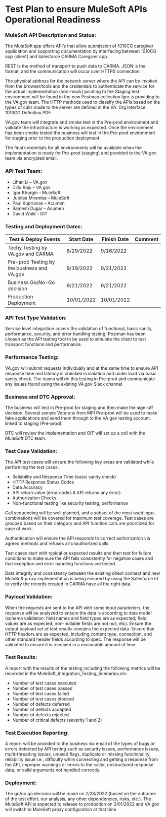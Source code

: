 # Test Plan to ensure MuleSoft APIs Operational Readiness

### MuleSoft API Description and Status: 
The MuleSoft app offers API’s that allow submission of 1010CG caregiver application and supporting documentation by interfacing between 1010CG app (client) and Salesforce CARMA Caregiver app. 

REST is the method of transport to push data to CARMA. JSON is the format, and the communication will occur over HTTPS connection. 

The physical address for the network server where the API can be invoked from the browser/tools and the credentials to authenticate the service for the actual implementation (non-mock) pointing to the Staging test environment will be found in the new Postman collection Igor is providing to the VA.gov team. The HTTP methods used to classify the APIs based on the types of calls made to the server are defined in the VA. Org Interface 1010CG Definition.PDF. 

VA.gov team will integrate and smoke test in the Pre-prod environment and validate the infrastructure is working as expected. Once the environment has been smoke tested the business will test in the Pre-prod environment for staging prior to the production deployment.

The final credentials for all environments will be available when the implementation is ready for Pre-prod (staging) and provided to the VA.gov team via encrypted email. 

### API Test Team:
- Lihan Li – VA.gov 
- Dillo Raju – VA.gov 
- Igor Khurgin – MuleSoft
- Jubilee Miremba – MuleSoft 
- Paul Kuprionas – Acumen
- Ramesh Dugar – Acumen
- David Wald – OIT 

### Testing and Deployment Dates:
|Test & Deploy Events|Start Date|Finish Date|Comment|
|-------------|-------------------|------------------|----------------|
|Techy Testing by VA.gov and CARMA|8/29/2022|9/16/2022| |
|Pre-prod Testing by the business and VA.gov|9/19/2022|9/21/2022| |
|Business Go/No-Go decision|9/21/2022|9/21/2022| |
|Production Deployment|10/01/2022|10/01/2022| |

### API Test Type Validation:
Service level integration covers the validation of functional, basic sanity, performance, security, and error handling testing. Postman has been chosen as the API testing tool to be used to simulate the client to test transport functions and performance.  

### Performance Testing:
VA.gov will submit requests individually and at the same time to ensure API response time and latency is checked in isolation and under load via basic sanity check. The teams will do this testing in Pre-prod and communicate any issues found using the existing VA.gov Slack channel. 

### Business and DTC Approval:
The business will test in Pre-prod for staging and then make the sign-off decision. Several sample Veterans from MPI Pre-prod will be used to make fake applications and send them through to the VA.gov testing account linked to staging (Pre-prod).

DTC will review the implementation and OIT will set up a call with the MuleSoft DTC team.

### Test Case Validation:
The API test cases will ensure the following key areas are validated while performing the test cases:
- Reliability and Response Time (basic sanity check)
- HTTP Response Status Codes
- Data Accuracy
- API return value (error codes if API returns any error)
- Authorization Checks
- Non-functional testing like security testing, performance

Call sequencing will be well planned, and a subset of the most used input combinations will be covered for maximum test coverage. Test cases are grouped based on their category and API function calls are prioritized for ease of work.

Authentication will ensure the API responds to correct authorization via agreed methods and refuses all unauthorized calls.

Test cases start with typical or expected results and then test for failure conditions to make sure the API fails consistently for negative cases and that exception and error handling functions are tested.

Data integrity and consistency between the existing direct connect and new MuleSoft proxy implementation is being ensured by using the Salesforce Id to verify the records created in CARMA have all the right data. 

### Payload Validation:
When the requests are sent to the API with some input parameters, the response will be analyzed to ensure the data is according to data model (schema validation: field names and field types are as expected; field values are as expected; non-nullable fields are not null, etc). Ensure the output payload set of test results contains the expected data. Ensure that HTTP headers are as expected, including content type, connection, and other standard header fields according to spec. The response will be validated to ensure it is received in a reasonable amount of time. 

### Test Results:
A report with the results of the testing including the following metrics will be recorded in the MuleSoft_Integration_Testing_Scenarios.xls:
- Number of test cases executed
- Number of test cases passed
- Number of test cases failed
- Number of test cases blocked 
- Number of defects deferred
- Number of defects accepted
- Number of defects rejected
- Number of critical defects (severity 1 and 2)

### Test Execution Reporting:
A report will be provided to the business via email of the types of bugs or errors detected by API testing such as security issues, performance issues, multi-threading issues, unused flags, duplicate or missing functionality, reliability issue i.e., difficulty while connecting and getting a response from the API, improper warnings or errors to the caller, unstructured response data, or valid arguments not handled correctly.

### Deployment:
The go/no go decision will be made on 2/28/2022 (based on the outcome of the test effort, our analysis, any other dependencies, risks, etc.). The MuleSoft API is expected to release to production on 3/01/2022 and VA.gov will switch to MuleSoft proxy configuration at that time. 
